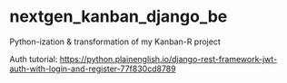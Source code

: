 # nextgen_kanban_django_be
Python-ization &amp; transformation of my Kanban-R project 

Auth tutorial: https://python.plainenglish.io/django-rest-framework-jwt-auth-with-login-and-register-77f830cd8789